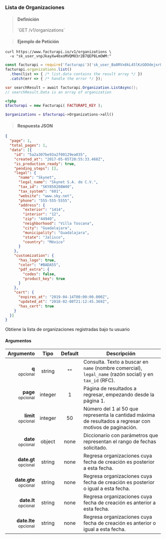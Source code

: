 ### Lista de Organizaciones

> <h4 class="toc-ignore">Definición</h4>
> `GET /v1/organizations`

> <h4 class="toc-ignore">Ejemplo de Petición</h4>

```shell
curl https://www.facturapi.io/v1/organizations \
  -u "sk_user_vnpJkayXw4bxoMVQMO3r2B7QEP8LmOWM:" 
```

```javascript
const facturapi = require('facturapi')('sk_user_Ba8RVx6kL45lKzGOOdejxr0yQEopbmDP');
facturapi.organizations.list()
  .then(list => { /* list.data contains the result array */ })
  .catch(err => { /* handle the error */ });
```

```csharp
var searchResult = await facturapi.Organization.ListAsync();
// searchResult.Data is an array of organization
```

```php
<?php
$facturapi = new Facturapi( FACTURAPI_KEY );

$organizations = $facturapi->Organizations->all()
```

> <h4 class="toc-ignore">Respuesta JSON</h4>

```json
{
  "page": 1,
  "total_pages": 1,
  "data": [{
    "id": "5a2a307be93a2f00129ea035",
    "created_at": "2017-05-05T20:55:33.468Z",
    "is_production_ready": true,
    "pending_steps": [],
    "legal": {
      "name": "Skynet",
      "legal_name": "Skynet S.A. de C.V.",
      "tax_id": "SKY850208W40",
      "tax_system": "601",
      "website": "www.sky.net",
      "phone": "555-555-5555",
      "address": {
        "exterior": "1414",
        "interior": "12",
        "zip": "44940",
        "neighborhood": "Villa Toscana",
        "city": "Guadalajara",
        "municipality": "Guadalajara",
        "state": "Jalisco",
        "country": "México"
      }
    },
    "customization": {
      "has_logo": true,
      "color": "#BADA55",
      "pdf_extra": {
        "codes": false,
        "product_key": true
      }
    },
    "cert": {
      "expires_at": "2019-04-14T00:00:00.000Z",
      "updated_at": "2018-02-08T21:12:45.369Z",
      "has_cert": true
    }
  }]
}
```

Obtiene la lista de organizaciones registradas bajo tu usuario

#### Argumentos

Argumento | Tipo | Default | Descripción
---------:|:----:|:-------:| -----------
**q**<br><small>opcional</small> | string | "" | Consulta. Texto a buscar en `name` (nombre comercial), `legal_name` (razón social) y en `tax_id` (RFC).
**page**<br><small>opcional</small> | integer | 1 | Página de resultados a regresar, empezando desde la página 1.
**limit**<br><small>opcional</small> | integer | 50 | Número del 1 al 50 que representa la cantidad máxima de resultados a regresar con motivos de paginación.
**date**<br><small>opcional</small> | object | none | Diccionario con parámetros que representan el rango de fechas solicitado.
**date.gt**<br><small>opcional</small> | string | none | Regresa organizaciones cuya fecha de creación es posterior a esta fecha.
**date.gte**<br><small>opcional</small> | string | none | Regresa organizaciones cuya fecha de creación es posterior o igual a esta fecha.
**date.lt**<br><small>opcional</small> | string | none | Regresa organizaciones cuya fecha de creación es anterior a esta fecha.
**date.lte**<br><small>opcional</small> | string | none | Regresa organizaciones cuya fecha de creación es anterior o igual a esta fecha.
